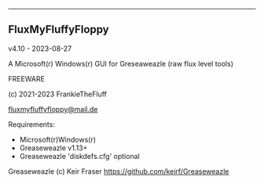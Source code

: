 ----------------------------------------
FluxMyFluffyFloppy
----------------------------------------
v4.10 - 2023-08-27

A Microsoft(r) Windows(r) GUI for Greseaweazle (raw flux level tools)

FREEWARE

(c) 2021-2023 FrankieTheFluff

fluxmyfluffyfloppy@mail.de

Requirements: 
- Microsoft(r)Windows(r) 
- Greaseweazle v1.13+
- Greaseweazle 'diskdefs.cfg' optional

Greaseweazle (c) Keir Fraser
https://github.com/keirf/Greaseweazle
